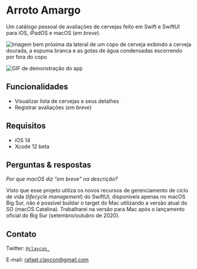 # Arroto Amargo
Um catálogo pessoal de avaliações de cervejas feito em Swift e SwiftUI para iOS, iPadOS e macOS (*em breve*).

![Imagem bem próxima da lateral de um copo de cerveja exibindo a cerveja dourada, a espuma branca e as gotas de água condensadas escorrendo por fora do copo](Imagens/timothy-dykes-Lq1rOaigDoY-unsplash.jpg)

![GIF de demonstração do app](Imagens/app_demo.gif)

## Funcionalidades

- Visualizar lista de cervejas e seus detalhes
- Registrar avaliações (*em breve*)

## Requisitos

- iOS 14
- Xcode 12 beta

## Perguntas & respostas

*Por que macOS diz "em breve" na descrição?*

Visto que esse projeto utiliza os novos recursos de gerenciamento de ciclo de vida (*lifecycle management*) do SwiftUI, disponíveis apenas no macOS Big Sur, não é possível buildar o target do Mac utilizando a versão atual do SO (macOS Catalina). Trabalharei na versão para Mac após o lançamento oficial do Big Sur (setembro/outubro de 2020).

## Contato

Twitter: <a href="http://twitter.com/claycon_" target="_blank">`@claycon_`</a>

E-mail: rafael.claycon@gmail.com

